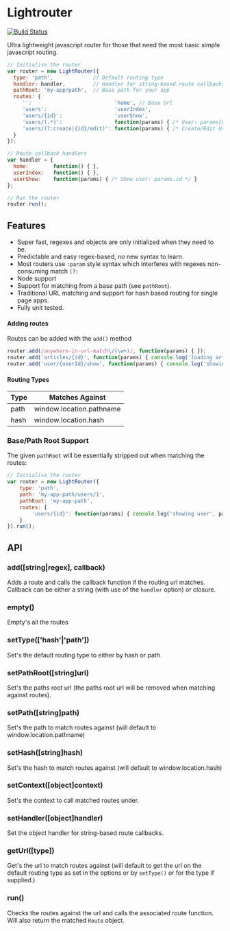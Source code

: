 Lightrouter
===========

[![Build Status](https://api.travis-ci.org/garygreen/lightrouter.svg)](https://travis-ci.org/garygreen/lightrouter)

Ultra lightweight javascript router for those that need the most basic simple javascript routing.


```javascript
// Initialise the router
var router = new LightRouter({
  type: 'path',             // Default routing type
  handler: handler,         // Handler for string-based route callbacks
  pathRoot: 'my-app/path',  // Base path for your app
  routes: {
     '':                           'home', // Base Url
     'users':                      'userIndex',
     'users/{id}':                 'userShow',
     'users/(.*)':                 function(params) { /* User: params[0] */ },
     'users/(?:create|{id}/edit)': function(params) { /* Create/Edit User: params.id */ }
  }
});

// Route callback handlers
var handler = {
  home:        function() { },
  userIndex:   function() { },
  userShow:    function(params) { /* Show user: params.id */ }
};

// Run the router
router.run();
```

## Features

* Super fast, regexes and objects are only initialized when they need to be.
* Predictable and easy regex-based, no new syntax to learn.
* Most routers use `:param` style syntax which interferes with regexes non-consuming match `(?:`
* Node support
* Support for matching from a base path (see `pathRoot`).
* Traditional URL matching and support for hash based routing for single page apps.
* Fully unit tested.

#### Adding routes

Routes can be added with the `add()` method

```javascript
router.add(/anywhere-in-url-match\/(\w+)/, function(params) { });
router.add('articles/{id}', function(params) { console.log('loading article ' + params.id); });
router.add('user/{userId}/show', function(params) { console.log('showing user', params.userId); });
```

#### Routing Types

 Type   | Matches Against
 -------|----------------------------
 path   | window.location.pathname
 hash   | window.location.hash

### Base/Path Root Support

The given `pathRoot` will be essentially stripped out when matching the routes:

```javascript
// Initialise the router
var router = new LightRouter({
	type: 'path',
	path: 'my-app-path/users/1',
	pathRoot: 'my-app-path',
	routes: {
		'users/{id}': function(params) { console.log('showing user', params.id); }
	}
}).run();
```


API
---

### add([string|regex], callback)
Adds a route and calls the callback function if the routing url matches. Callback can be either a string (with use of the `handler` option) or closure.

### empty()
Empty's all the routes

### setType(['hash'|'path'])
Set's the default routing type to either by hash or path

### setPathRoot([string]url)
Set's the paths root url (the paths root url will be removed when matching against routes).

### setPath([string]path)
Set's the path to match routes against (will default to window.location.pathname)

### setHash([string]hash)
Set's the hash to match routes against (will default to window.location.hash)

### setContext([object]context)
Set's the context to call matched routes under.

### setHandler([object]handler)
Set the object handler for string-based route callbacks.

### getUrl([type])
Get's the url to match routes against (will default to get the url on the default routing type as set in the options or by `setType()` or for the type if supplied.)

### run()
Checks the routes against the url and calls the associated route function. Will also return the matched `Route` object.